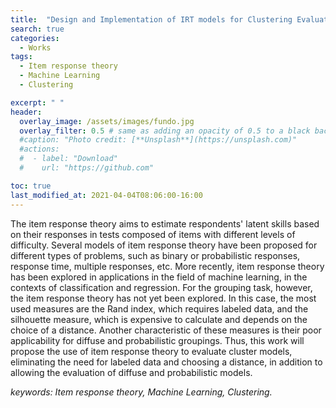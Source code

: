 ```yaml
---
title:  "Design and Implementation of IRT models for Clustering Evaluation"
search: true
categories: 
  - Works
tags:
  - Item response theory
  - Machine Learning
  - Clustering

excerpt: " "
header:
  overlay_image: /assets/images/fundo.jpg
  overlay_filter: 0.5 # same as adding an opacity of 0.5 to a black background
  #caption: "Photo credit: [**Unsplash**](https://unsplash.com)"
  #actions:
  #  - label: "Download"
  #    url: "https://github.com"

toc: true
last_modified_at: 2021-04-04T08:06:00-16:00
---
```


The item response theory aims to estimate respondents' latent skills based on their responses in tests composed of items with different levels of difficulty. Several models of item response theory have been proposed for different types of problems, such as binary or probabilistic responses, response time, multiple responses, etc. More recently, item response theory has been explored in applications in the field of machine learning, in the contexts of classification and regression. For the grouping task, however, the item response theory has not yet been explored. In this case, the most used measures are the Rand index, which requires labeled data, and the silhouette measure, which is expensive to calculate and depends on the choice of a distance. Another characteristic of these measures is their poor applicability for diffuse and probabilistic groupings. Thus, this work will propose the use of item response theory to evaluate cluster models, eliminating the need for labeled data and choosing a distance, in addition to allowing the evaluation of diffuse and probabilistic models.

*keywords: Item response theory, Machine Learning, Clustering.*